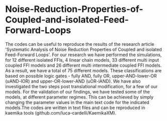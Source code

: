 # Noise-Reduction-Properties-of-Coupled-and-isolated-Feed-Forward-Loops
The codes can be useful to reproduce the results of the research article 'Systematic Analysis of Noise Reduction Properties of Coupled and isolated Feed-Forward Loops'. For our research we have performed the simulations, for 12 different isolated FFls, 4 linear chain models, 33 different multi input coupled FFl models and 26 different multi intermediate coupled FFl models. As a result, we have a total of 75 different models. These classifications are based on possible logic gates - fully AND, fully OR, upper-AND-lower-OR (uAND-lOR) and upper-OR-lower-AND (uOR-lAND). We have also investigated the two steps post translational modification, for a few of our models. For the validation of our findings, we have tested some of the models, at different parameter regimes. This can be achieved by simply changing the parameter values in the main text code for the indicated models.The codes are written in text files and can be reproduced in kaemika tools (github.com/luca-cardelli/KaemikaXM).
